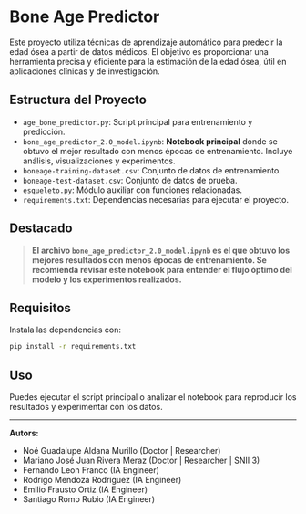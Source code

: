# Bone Age Predictor

Este proyecto utiliza técnicas de aprendizaje automático para predecir la edad ósea a partir de datos médicos. El objetivo es proporcionar una herramienta precisa y eficiente para la estimación de la edad ósea, útil en aplicaciones clínicas y de investigación.

## Estructura del Proyecto

- `age_bone_predictor.py`: Script principal para entrenamiento y predicción.
- `bone_age_predictor_2.0_model.ipynb`: **Notebook principal** donde se obtuvo el mejor resultado con menos épocas de entrenamiento. Incluye análisis, visualizaciones y experimentos.
- `boneage-training-dataset.csv`: Conjunto de datos de entrenamiento.
- `boneage-test-dataset.csv`: Conjunto de datos de prueba.
- `esqueleto.py`: Módulo auxiliar con funciones relacionadas.
- `requirements.txt`: Dependencias necesarias para ejecutar el proyecto.

## Destacado

> **El archivo `bone_age_predictor_2.0_model.ipynb` es el que obtuvo los mejores resultados con menos épocas de entrenamiento. Se recomienda revisar este notebook para entender el flujo óptimo del modelo y los experimentos realizados.**

## Requisitos

Instala las dependencias con:

```bash
pip install -r requirements.txt
```

## Uso

Puedes ejecutar el script principal o analizar el notebook para reproducir los resultados y experimentar con los datos.

---

**Autors:** 
- Noé Guadalupe Aldana Murillo (Doctor | Researcher)
- Mariano José Juan Rivera Meraz (Doctor | Researcher | SNII 3) 
- Fernando Leon Franco (IA Engineer)
- Rodrigo Mendoza Rodríguez (IA Engineer)
- Emilio Frausto Ortiz (IA Engineer)
- Santiago Romo Rubio (IA Engineer)
